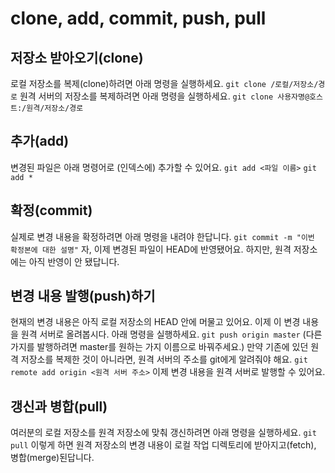 # clone, add, commit, push, pull

## 저장소 받아오기(clone)
로컬 저장소를 복제(clone)하려면 아래 명령을 실행하세요.
`git clone /로컬/저장소/경로`
원격 서버의 저장소를 복제하려면 아래 명령을 실행하세요.
`git clone 사용자명@호스트:/원격/저장소/경로`

## 추가(add)
변경된 파일은 아래 명령어로 (인덱스에) 추가할 수 있어요.
`git add <파일 이름>`
`git add *`

## 확정(commit)
실제로 변경 내용을 확정하려면 아래 명령을 내려야 한답니다.
`git commit -m "이번 확정본에 대한 설명"`
자, 이제 변경된 파일이 HEAD에 반영됐어요.
하지만, 원격 저장소에는 아직 반영이 안 됐답니다.

## 변경 내용 발행(push)하기
현재의 변경 내용은 아직 로컬 저장소의 HEAD 안에 머물고 있어요.
이제 이 변경 내용을 원격 서버로 올려봅시다. 아래 명령을 실행하세요.
`git push origin master`
(다른 가지를 발행하려면 master를 원하는 가지 이름으로 바꿔주세요.)
만약 기존에 있던 원격 저장소를 복제한 것이 아니라면,
원격 서버의 주소를 git에게 알려줘야 해요.
`git remote add origin <원격 서버 주소>`
이제 변경 내용을 원격 서버로 발행할 수 있어요.

## 갱신과 병합(pull)
여러분의 로컬 저장소를 원격 저장소에 맞춰 갱신하려면
아래 명령을 실행하세요.
`git pull`
이렇게 하면 원격 저장소의 변경 내용이 로컬 작업 디렉토리에
받아지고(fetch), 병합(merge)된답니다.